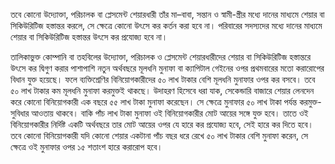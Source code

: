 তবে কোনো উদ্যোক্তা, পরিচালক বা প্লেসমেন্ট শেয়ারধারী তাঁর মা–বাবা, সন্তান ও স্বামী-স্ত্রীর মধ্যে দানের মাধ্যমে শেয়ার বা সিকিউরিটিজ হস্তান্তর করলে, সে ক্ষেত্রে কোনো উৎসে কর কর্তন করা হবে না। পরিবারের সদস্যদের মধ্যে দানের মাধ্যমে শেয়ার বা সিকিউরিটিজ হস্তান্তর উৎসে কর প্রযোজ্য হবে না।

তালিকাভুক্ত কোম্পানি বা তহবিলের উদ্যোক্তা, পরিচালক ও প্লেসমেন্ট শেয়ারধারীদের শেয়ার বা সিকিউরিটিজ হস্তান্তরে উৎসে কর দ্বিগুণ করার পাশাপাশি নতুন অর্থবছরে মূলধনি মুনাফা বা ক্যাপিটাল গেইনের ওপর প্রথমবারের মতো করারোপের বিধান যুক্ত হয়েছে। ফলে ব্যক্তিশ্রেণির বিনিয়োগকারীদের ৫০ লাখ টাকার বেশি মূলধনি মুনাফার ওপর কর বসবে। তবে ৫০ লাখ টাকার কম মূলধনি মুনাফা করমুক্তই থাকছে। উদাহরণ হিসেবে ধরা যাক, সেকেন্ডারি বাজারে শেয়ার লেনদেন করে কোনো বিনিয়োগকারী এক বছরে ৫৫ লাখ টাকা মুনাফা করেছেন। সে ক্ষেত্রে মুনাফার ৫০ লাখ টাকা পর্যন্ত করমুক্ত-সুবিধার আওতায় থাকবে। বাকি পাঁচ লাখ টাকা মুনাফা ওই বিনিয়োগকারীর মোট আয়ের সঙ্গে যুক্ত হবে। তাতে ওই বিনিয়োগকারীর নির্দিষ্ট একটি অর্থবছরে তার মোট আয়ের ওপর যে হারে কর প্রযোজ্য হবে, সেই হারে কর দিতে হবে। তবে কোনো বিনিয়োগকারী যদি কোনো শেয়ার একটানা পাঁচ বছর ধরে রেখে ৫০ লাখ টাকার বেশি মুনাফা করেন, সে ক্ষেত্রে ওই মুনাফার ওপর ১৫ শতাংশ হারে করারোপ হবে।
